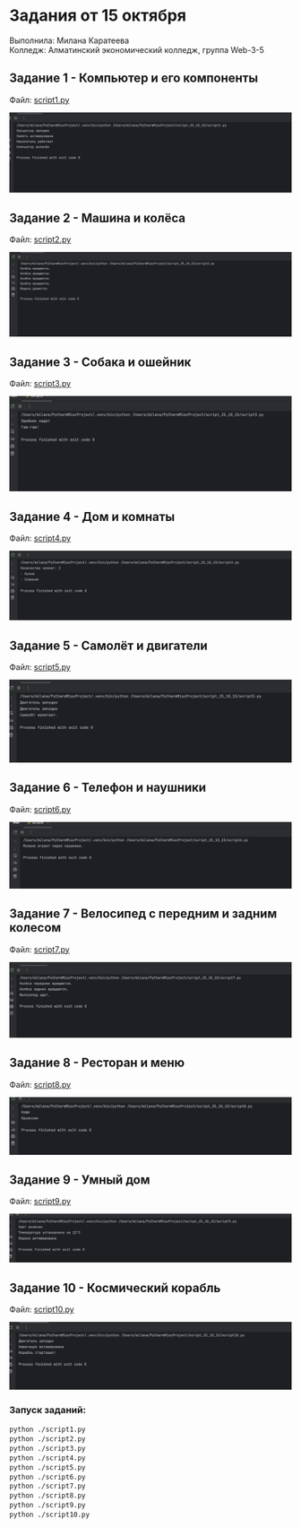 # Задания от 15 октября

Выполнила: Милана Каратеева  
Колледж: Алматинский экономический колледж, группа Web-3-5

## Задание 1 - Компьютер и его компоненты
Файл: [script1.py](./script1.py)

![Результат выполнения script1](script1_result_1.png)

## Задание 2 - Машина и колёса
Файл: [script2.py](./script2.py)

![Результат выполнения script2](script2_result_1.png)

## Задание 3 - Собака и ошейник
Файл: [script3.py](./script3.py)

![Результат выполнения script3](script3_result_1.png)

## Задание 4 - Дом и комнаты
Файл: [script4.py](./script4.py)

![Результат выполнения script4](script4_result_1.png)

## Задание 5 - Самолёт и двигатели
Файл: [script5.py](./script5.py)

![Результат выполнения script5](script5_result_1.png)

## Задание 6 - Телефон и наушники
Файл: [script6.py](./script6.py)

![Результат выполнения script6](script6_result_1.png)

## Задание 7 - Велосипед с передним и задним колесом
Файл: [script7.py](./script7.py)

![Результат выполнения script7](script7_result_1.png)

## Задание 8 - Ресторан и меню
Файл: [script8.py](./script8.py)

![Результат выполнения script8](script8_result_1.png)

## Задание 9 - Умный дом
Файл: [script9.py](./script9.py)

![Результат выполнения script9](script9_result_1.png)

## Задание 10 - Космический корабль
Файл: [script10.py](./script10.py)

![Результат выполнения script10](script10_result_1.png)

### Запуск заданий:
```bash
python ./script1.py
python ./script2.py
python ./script3.py
python ./script4.py
python ./script5.py
python ./script6.py
python ./script7.py
python ./script8.py
python ./script9.py
python ./script10.py
```
